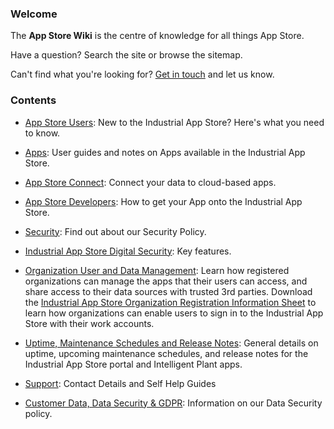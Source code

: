 ### Welcome

The **App Store Wiki** is the centre of knowledge for all things App
Store.

Have a question? Search the site or browse the sitemap.

Can't find what you're looking for? [Get in
touch](http://www.intelligentplant.com/contact.html) and let us know.

### Contents

  -  [App Store Users](pages/general/app_store_users.md): New to the
    Industrial App Store? Here's what you need to know.

<!-- end list -->

  -  [Apps](pages/general/apps.md): User guides and notes on Apps available in
    the Industrial App Store.

<!-- end list -->

  -  [App Store Connect](pages/app_store_connect/app_store_connect.md):
    Connect your data to cloud-based apps.

<!-- end list -->

  -  [App Store Developers](pages/dev/app_store_developers.md): How to get
    your App onto the Industrial App Store.

<!-- end list -->

  -  [Security](pages/general/security.md): Find out about our Security Policy.

<!-- end list -->

  -  [Industrial App Store Digital
    Security](https://www.intelligentplant.com/datasheets/IAS-Digital_Security-Key_Features.pdf):
    Key features.

<!-- end list -->

  -  [Organization User and Data
    Management](pages/general/Organization_User_and_Data_Management.md):
    Learn how registered organizations can manage the apps that their
    users can access, and share access to their data sources with
    trusted 3rd parties. Download the [Industrial App Store Organization
    Registration Information
    Sheet](https://appstore.intelligentplant.com/nuget/downloads/App_Store_Organisation_Registration.pdf)
    to learn how organizations can enable users to sign in to the
    Industrial App Store with their work accounts.

<!-- end list -->

  -  [Uptime, Maintenance Schedules and Release
    Notes](pages/general/Uptime_and_Maintenance_Schedules.md): General
    details on uptime, upcoming maintenance schedules, and release notes
    for the Industrial App Store portal and Intelligent Plant apps.

<!-- end list -->

  - [Support](pages/support/support.md): Contact Details and Self Help Guides

<!-- end list -->

  - [Customer Data, Data Security & GDPR](pages/general/customerdata.md):
    Information on our Data Security policy.
